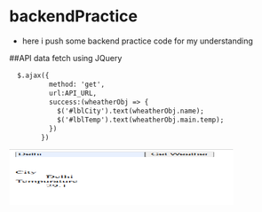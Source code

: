 # backendPractice
- here i push some backend practice code for my understanding

##API data fetch using JQuery
```
  $.ajax({
          method: 'get',
          url:API_URL,
          success:(wheatherObj => {
            $('#lblCity').text(wheatherObj.name);
            $('#lblTemp').text(wheatherObj.main.temp);
          })
        })
```
<img src="https://github.com/Suprit202/backendPractice/blob/main/media/Screenshot%202025-07-10%20161350.png" width="80%" height="100px">
